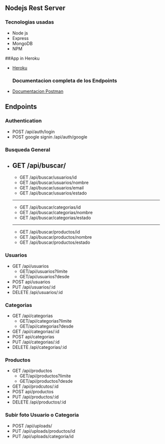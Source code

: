 
## Nodejs Rest Server
   ### Tecnologias usadas
   * Node js
   * Express
   * MongoDB
   * NPM
   
##App in Heroku
* [Heroku](https://coffeeapp-restapi.herokuapp.com/)


   ### Documentacion completa de los Endpoints 
* [Documentacion Postman](https://documenter.getpostman.com/view/16728392/Tzz5tdqr#481841be-c738-4bda-8d1e-be3c17c626bb)


## Endpoints

### Authentication
 * POST /api/auth/login
 * POST google signin /api/auth/google

### Busqueda General 
* GET /api/buscar/ 
   --------------------------------
   * GET /api/buscar/usuarios/id
   * GET /api/buscar/usuarios/nombre
   * GET /api/buscar/usuarios/email
   * GET /api/buscar/usuarios/estado
   --------------------------------
   * GET /api/buscar/categorias/id
   * GET /api/buscar/categorias/nombre
   * GET /api/buscar/categorias/estado
   --------------------------------
   * GET /api/buscar/productos/id
   * GET /api/buscar/productos/nombre
   * GET /api/buscar/productos/estado
   
 ### Usuarios 
* GET /api/usuarios 
  * GET/api/usuarios?limite
  * GET/api/usuarios?desde
* POST api/usuarios
* PUT /api/usuarios/:id
* DELETE /api/usuarios/:id
        
### Categorias 
* GET /api/categorias 
  * GET/api/categorias?limite
  * GET/api/categorias?desde
* GET /api/categorias/:id
* POST api/categorias
* PUT /api/categorias/:id
* DELETE /api/categorias/:id

### Productos  
* GET /api/productos 
  * GET/api/productos?limite
  * GET/api/productos?desde
* GET /api/prodcutos/:id
* POST api/productos
* PUT /api/productos/:id
* DELETE /api/productos/:id

### Subir foto Usuario o Categoria
* POST /api/uploads/
* PUT /api/uploads/productos/id
* PUT /api/uploads/categoria/id



        
